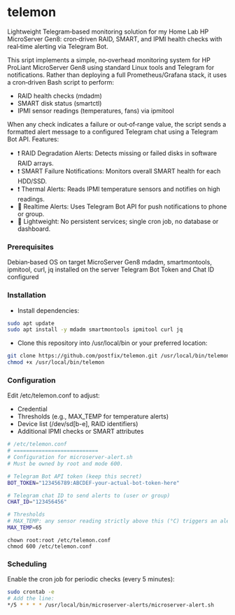 # telemon
 Lightweight Telegram‑based monitoring solution for my Home Lab HP MicroServer Gen8: cron‑driven RAID, SMART, and IPMI health checks with real‑time alerting via Telegram Bot.

This sript implements a simple, no‑overhead monitoring system for HP ProLiant MicroServer Gen8 using standard Linux tools and Telegram for notifications. Rather than deploying a full Prometheus/Grafana stack, it uses a cron‑driven Bash script to perform:
- RAID health checks (mdadm)
- SMART disk status (smartctl)
- IPMI sensor readings (temperatures, fans) via ipmitool

When any check indicates a failure or out‑of‑range value, the script sends a formatted alert message to a configured Telegram chat using a Telegram Bot API.
Features:
- ❗️ RAID Degradation Alerts: Detects missing or failed disks in software RAID arrays.
- ❗️ SMART Failure Notifications: Monitors overall SMART health for each HDD/SSD.
- ❗️ Thermal Alerts: Reads IPMI temperature sensors and notifies on high readings.
- 📱 Realtime Alerts: Uses Telegram Bot API for push notifications to phone or group.
- 🚀 Lightweight: No persistent services; single cron job, no database or dashboard.

### Prerequisites
Debian‑based OS on target MicroServer Gen8 mdadm, smartmontools, ipmitool, curl, jq installed on the server
Telegram Bot Token and Chat ID configured

### Installation
- Install dependencies:
```bash
sudo apt update
sudo apt install -y mdadm smartmontools ipmitool curl jq
```
- Clone this repository into /usr/local/bin or your preferred location:
```bash
git clone https://github.com/postfix/telemon.git /usr/local/bin/telemon
chmod +x /usr/local/bin/telemon
```

### Configuration
Edit /etc/telemon.conf to adjust:
- Credential
- Thresholds (e.g., MAX_TEMP for temperature alerts)
- Device list (/dev/sd[b-e], RAID identifiers)
- Additional IPMI checks or SMART attributes
```bash
# /etc/telemon.conf
# ===========================
# Configuration for microserver-alert.sh
# Must be owned by root and mode 600.

# Telegram Bot API token (keep this secret)
BOT_TOKEN="123456789:ABCDEF-your-actual-bot-token-here"

# Telegram chat ID to send alerts to (user or group)
CHAT_ID="123456456"

# Thresholds
# MAX_TEMP: any sensor reading strictly above this (°C) triggers an alert
MAX_TEMP=65
```
```
chown root:root /etc/telemon.conf
chmod 600 /etc/telemon.conf
```
### Scheduling
Enable the cron job for periodic checks (every 5 minutes):
```bash
sudo crontab -e
# Add the line:
*/5 * * * * /usr/local/bin/microserver-alerts/microserver-alert.sh
```
